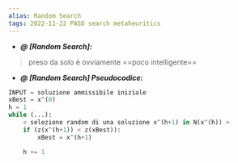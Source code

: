 ```yaml
---
alias: Random Search
tags: 2022-11-22 PASD search metaheuritics
---
```


- ***@ [Random Search]:***
> preso da solo è ovviamente ==poco intelligente==
<!--ID: 1670236970651-->


- ***@ [Random Search] Pseudocodice:***
	
```python
INPUT = soluzione ammissibile iniziale
xBest = x^(0)
h = 1
while (...):
	< selezione random di una soluzione x^(h+1) in N(x^(h)) >
	if (z(x^(h+1)) < z(xBest)):
		xBest = x^(h+1)

	h += 1
```
<!--ID: 1670236970656-->

